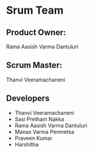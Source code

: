 # Srum Team
## Product Owner:
Rama Aasish Varma Dantuluri
## Scrum Master:
Thanvi Veeramachaneni
## Developers
- Thanvi Veeramachaneni
- Sasi Pretham Nakka
- Rama Aasish Varma Dantuluri
- Manas Varma Penmetsa
- Praveen Kumar
- Harshitha
